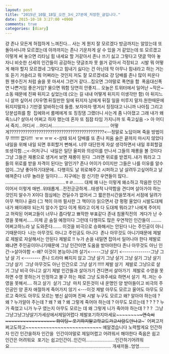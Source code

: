 ```yaml
---
layout: post
title: "2015년_10월_18일_오전_3시_27분에_저장한_글입니다."
date: 2015-10-18 3:27:00 +0900
comments: true 
categories: [diary] 
---
```

걍 존나 모든게 허접하게 느껴진다...
사는 게 뭔지 잘 모르겠다 방금까지는 알았는데 또 돌아서니까 모르겠는데
아까까지는 존나 기운차게 살 수 있을 거 같았는데 또 모르겠고 
이렇게 써 놓으면 리타님 힘 내세요 할 거같아서 존나 쓰기 싫고 그렇다고 댓글 막아 놓자니 비슷한 신세의 인간들이 공감하는 댓글조차 못 쓸거 같아서 걱정되고 
시발 뭐 어떻게 해야 할지 모르겠네 그렇다고 힘내기 싫다는 건 아닌데 막 아무나 힘내라고 하는 거는 또 듣기 거슬리고 뭐 어쩌라는 것인지
저도 잘 모르겠네요
걍 담배를 존나 많이 피운다 뭔 웬수진거 처럼 술을 못 마셔서 그런거 같다...집오면 그야말로 폭연을 함 
폭음대신폭연
나쁜거임 좋은거임? 물으면 뭐함 당연히 안좋지...
오늘은 트위터에서 일어난 ~작은~소동 때문에 진짜 뒤지고 싶었는데 (오는 길 내내 어떻게 뒤지지 이생각만 함)
아 뒤지느니 살까 싶어서 (자우명:뒤질만한 일에 뒤지자.남에게 뒤질 일을 미루지 말자.원한때문에 뒤지지말자.) 기만결 알바하는데 들름.
보자마자 앵겨서 징징대고 나니까 나아짐 그리고 당분섭취를 함 
집에와서 룸메에게 또 징징댐 그랬더니 사는게 좀 나아졌고 그래 내가 왜죽느냐? 살아서 어쩌고 하자 했는데
혼자 또 침잠 타임 가지니까 또 죽고싶음 -> 아 어디서 죽지...어디서 ...어디서.............................................
어떻게??????????????????????????????????????????<--정말로 노답이며 죽을 방법이 무 !!!!!!! 없다!!! 
ㅠㅠ
ㅠㅠ <-상태 되서 담배를 또 존나 피움 술은 끝까지 마시지 않았다 내일을 위해 내일 되면 후회할거 뻔해서.
너무 대단한게 자살 생각하면서 내일 후회할걸 또생각함..;;<-어처구니 
내일은 일단 율피와 의성이를 만나서 그들의 재롱을 볼 것이다 그냥 그들은 재롱으로 생겨서 보면 재롱이 된다 
그러면 위로를 받겠지..내가 뭐라고 그들의 위로를 받을 자격이 된다는 말인가? 존나 어이가 0이지만 그들은 나를 이유를 알수 업이..그냥 좋아하기대문에..
다행히도 날 위로해주고 시퍼하고 날 살려두고싶어하고 날 애껴준다 너무 놀라운 일이다....
지구에는 참 신기한 우연들이 많다..
...............................................ㅎㄹ........
대체 왜 나는 이렇게 왜소하고 작음한 인간이어서 이렇게 매번..위태롭게...전전긍긍하게...태생적 나약함을 견디며 살아가야 하는 것인지 알수가 X이다
점심에는 견딜수가 없어서 그 짧은한시간을쪼개서 서점에 달려가 아무 책이나 골라 (그 책이 아까 필사한 그 책이다) 읽으면서 걍 펑펑 울었다
시발도대체 내가 왜이래야 되는지 알수가 없다
이게 뭐라고 이게 다 도대체 뭐라고?
나에게 주어지고 허락된 어쩌고들이 너무나 좁다랗고 뾰작한 부표같다 존내 침몰직전의 
게다가 난 수영을 못해서......이제 곧 숨질 예정이다 그런데 다행히도 많은 우연적인 인간들이 ........어쩌고하느라 날 도와준다.......
이것을 비극으로 승화해서는 안된다 나는 주인공이 아니기때문이다 
나는 아무것도 아니고 주인공도 아니다 
존나 아무것도 아니기때문에 제발로 제발로 자살해서는 안된다 제발로 !!
누가 손을 내밀면 잡아서 일어나야 한다 제발로 왜냐면 주인공이아니기때문에 그냥 인간이면 도움을 받아야한다
존나 아무것도 아닌 인간->살아야함 <-왜? 이것이 본능이니까
살기<-----그냥 살기 <--------------그냥 그 냥 살 기 <-------- 존나 드라마 빠지지 않고 그냥 살기 그냥 살기 그냥 살기 그냥 살기 
그냥 살기 
그냥 아무것도 아닌 인간으로 그냥 살기 !!!!! 제발 살기 
제발로 그냥으로 살기 그냥 비극 아니고 살기 제발 인간들과 살아가기 견디면서 살아가기 
제발로 수영을 못하면 수영 못하는거 인정하고 불구 하는 채로 그냥 도와주세요 하면서 살기 
컥..저는 수영을 못해서.... 하고 살기 
살기 그냥 
마치 모든것이 내 운명인 양 받아들이고 비극의 주인공인 양 혼자 애절하게 죽어가지 않기 <---이것 제발 아무도 모르고 울어도 아무도 모르고 죽어도 아무도 모르는 병신 삶이며 진짜 시발 누구도 모르고 왜? 알아야 하는데 ? 왜 ? 누가알아 주는데 ? 왜 ? 왜 ? 왜 그렇게 죽어야 하는데 ? 아무도 모르는데 ? ? ? ? 누가 죽었고 니가 누구 였는지 아무도 모르는 데 왜 그렇게 니가 죽어야 하는데 ? ? ? 
그냥그냥그냥그냥살기가세상에서제일어렵다
제발포기하지마세요~~~~~~~~~~~~~~~~~~~~~~~~~~~~~~~~~~~~~~~~~~~~~~~~~~~~~~~연숙씨~~~~~~~~~~~~~~~~~
화이팅~~~~~~~~~~~~~~~~~~~~~
포기하지말고학교도가고~~~~~~사람도만나고~~~~~~~~~~~~~~~~~~~~~`
어쩌고저쩌고도하고~~~~~~~~~~~~~~~~~~~~~~~~~~
예알겠습니다 노력할게요
인간하자 인간
인간을하자 인간을 
인간이야말로 제일어렵고 어려워서 해야한다
죽음은 쉽고 인간은 어려워요 
포기는 쉽고인간이..인간이.......................인간하기어려워요................................................................................
개새끼들..엉엉........



